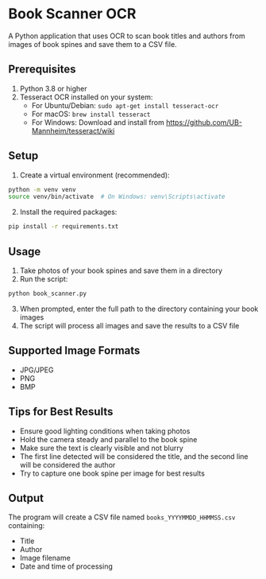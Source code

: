 # Book Scanner OCR

A Python application that uses OCR to scan book titles and authors from images of book spines and save them to a CSV file.

## Prerequisites

1. Python 3.8 or higher
2. Tesseract OCR installed on your system:
   - For Ubuntu/Debian: `sudo apt-get install tesseract-ocr`
   - For macOS: `brew install tesseract`
   - For Windows: Download and install from https://github.com/UB-Mannheim/tesseract/wiki

## Setup

1. Create a virtual environment (recommended):
```bash
python -m venv venv
source venv/bin/activate  # On Windows: venv\Scripts\activate
```

2. Install the required packages:
```bash
pip install -r requirements.txt
```

## Usage

1. Take photos of your book spines and save them in a directory
2. Run the script:
```bash
python book_scanner.py
```
3. When prompted, enter the full path to the directory containing your book images
4. The script will process all images and save the results to a CSV file

## Supported Image Formats
- JPG/JPEG
- PNG
- BMP

## Tips for Best Results

- Ensure good lighting conditions when taking photos
- Hold the camera steady and parallel to the book spine
- Make sure the text is clearly visible and not blurry
- The first line detected will be considered the title, and the second line will be considered the author
- Try to capture one book spine per image for best results

## Output

The program will create a CSV file named `books_YYYYMMDD_HHMMSS.csv` containing:
- Title
- Author
- Image filename
- Date and time of processing
